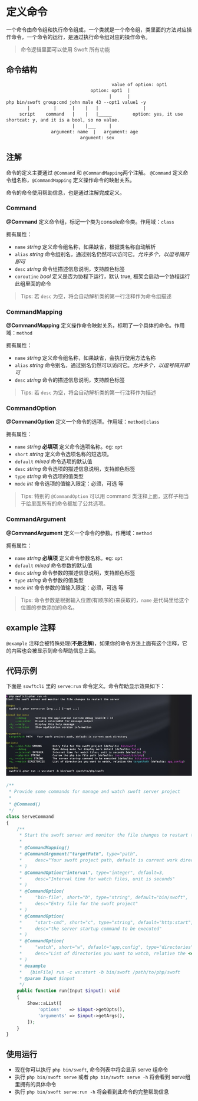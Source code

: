 # 定义命令

一个命令由命令组和执行命令组成，一个类就是一个命令组，类里面的方法对应操作命令，一个命令的运行，是通过执行命令组对应的操作命令。

> 命令逻辑里面可以使用 Swoft 所有功能

## 命令结构

```text
                                        value of option: opt1
                                option: opt1  |
                                       |      |
php bin/swoft group:cmd john male 43 --opt1 value1 -y
        |         |      |    |   |                 |
     script    command   |    |   |_____        option: yes, it use shortcat: y, and it is a bool, so no value.
                         |    |___     |
                 argument: name  |   argument: age
                            argument: sex
```

## 注解

命令的定义主要通过 `@Command` 和 `@CommandMapping`两个注解。
`@Command` 定义命令组名称，`@CommandMapping` 定义操作命令的映射关系。

命令的命令使用帮助信息，也是通过注解完成定义。

### Command

**@Command** 定义命令组，标记一个类为console命令类。作用域：`class`

拥有属性：

- `name` _string_ 定义命令组名称，如果缺省，根据类名称自动解析
- `alias` _string_ 命令组别名，通过别名仍然可以访问它。_允许多个，以逗号隔开即可_
- `desc` _string_ 命令组描述信息说明，支持颜色标签
- `coroutine` _bool_ 定义是否为协程下运行，默认 true, 框架会启动一个协程运行此组里面的命令

> Tips: 若 `desc` 为空，将会自动解析类的第一行注释作为命令组描述

### CommandMapping

**@CommandMapping** 定义操作命令映射关系，标明了一个具体的命令。作用域：`method`

拥有属性：

- `name` _string_ 定义命令组名称，如果缺省，会执行使用方法名称
- `alias` _string_ 命令别名，通过别名仍然可以访问它。_允许多个，以逗号隔开即可_
- `desc` _string_ 命令的描述信息说明，支持颜色标签

> Tips: 若 `desc` 为空，将会自动解析类的第一行注释作为描述

### CommandOption

**@CommandOption** 定义一个命令的选项。作用域：`method|class`

拥有属性：

- `name` _string_ **必填项** 定义命令选项名称。eg: `opt`
- `short` _string_ 定义命令选项名称的短选项。
- `default` _mixed_ 命令选项的默认值
- `desc` _string_ 命令选项的描述信息说明，支持颜色标签
- `type` _string_ 命令选项的值类型
- `mode` _int_ 命令选项的值输入限定：必须，可选 等

> Tips: 特别的 `@CommandOption` 可以用 command 类注释上面，这样子相当于给里面所有的命令都加了公共选项。

### CommandArgument

**@CommandArgument** 定义一个命令的参数。作用域：`method`

拥有属性：

- `name` _string_ **必填项** 定义命令参数名称。eg: `opt`
- `default` _mixed_ 命令参数的默认值
- `desc` _string_ 命令参数的描述信息说明，支持颜色标签
- `type` _string_ 命令参数的值类型
- `mode` _int_ 命令参数的值输入限定：必须，可选 等

> Tips: 命令参数是根据输入位置(有顺序的)来获取的，`name` 是代码里给这个位置的参数添加的命名。

## example 注释

`@example` 注释会被特殊处理(**不是注解**)，如果你的命令方法上面有这个注释，它的内容也会被显示到命令帮助信息上面。

## 代码示例

下面是 `sowftcli` 里的 `serve:run` 命令定义。命令帮助显示效果如下：

![hot-restart-help](../image/tool/hot-restart-help.jpg)

```php
/**
 * Provide some commands for manage and watch swoft server project
 *
 * @Command()
 */
class ServeCommand
{
    /**
     * Start the swoft server and monitor the file changes to restart the server
     *
     * @CommandMapping()
     * @CommandArgument("targetPath", type="path",
     *     desc="Your swoft project path, default is current work directory"
     * )
     * @CommandOption("interval", type="integer", default=3,
     *     desc="Interval time for watch files, unit is seconds"
     * )
     * @CommandOption(
     *     "bin-file", short="b", type="string", default="bin/swoft",
     *     desc="Entry file for the swoft project"
     * )
     * @CommandOption(
     *     "start-cmd", short="c", type="string", default="http:start",
     *     desc="the server startup command to be executed"
     * )
     * @CommandOption(
     *     "watch", short="w", default="app,config", type="directories",
     *     desc="List of directories you want to watch, relative the <cyan>targetPath</cyan>"
     * )
     * @example
     *   {binFile} run -c ws:start -b bin/swoft /path/to/php/swoft
     * @param Input $input
     */
    public function run(Input $input): void
    {
        Show::aList([
            'options'   => $input->getOpts(),
            'arguments' => $input->getArgs(),
        ]);
    }
}
```

## 使用运行

- 现在你可以执行 `php bin/swoft`, 命令列表中将会显示 serve 组命令
- 执行 `php bin/swoft serve` 或者 `php bin/swoft serve -h` 将会看到 serve组里拥有的具体命令
- 执行 `php bin/swoft serve:run -h` 将会看到此命令的完整帮助信息

